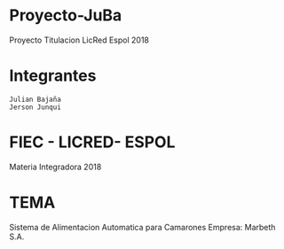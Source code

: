 # Proyecto-JuBa
Proyecto Titulacion LicRed Espol 2018

# Integrantes
	Julian Bajaña
	Jerson Junqui

# FIEC - LICRED- ESPOL 
Materia Integradora 2018

# TEMA
Sistema de Alimentacion Automatica para Camarones
Empresa: Marbeth S.A.
